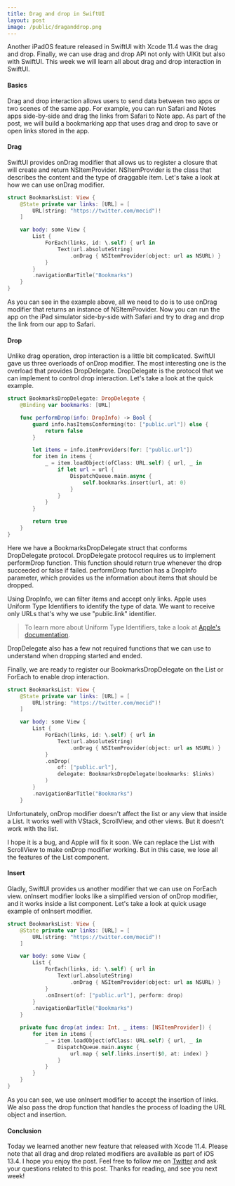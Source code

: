 ```yaml
---
title: Drag and drop in SwiftUI
layout: post
image: /public/draganddrop.png
---
```


Another iPadOS feature released in SwiftUI with Xcode 11.4 was the drag and drop. Finally, we can use drag and drop API not only with UIKit but also with SwiftUI. This week we will learn all about drag and drop interaction in SwiftUI. 

#### Basics
Drag and drop interaction allows users to send data between two apps or two scenes of the same app. For example, you can run Safari and Notes apps side-by-side and drag the links from Safari to Note app. As part of the post, we will build a bookmarking app that uses drag and drop to save or open links stored in the app.

#### Drag
SwiftUI provides onDrag modifier that allows us to register a closure that will create and return NSItemProvider. NSItemProvider is the class that describes the content and the type of draggable item. Let's take a look at how we can use onDrag modifier.

```swift
struct BookmarksList: View {
    @State private var links: [URL] = [
        URL(string: "https://twitter.com/mecid")!
    ]

    var body: some View {
        List {
            ForEach(links, id: \.self) { url in
                Text(url.absoluteString)
                    .onDrag { NSItemProvider(object: url as NSURL) }
            }
        }
        .navigationBarTitle("Bookmarks")
    }
}
```

As you can see in the example above, all we need to do is to use onDrag modifier that returns an instance of NSItemProvider. Now you can run the app on the iPad simulator side-by-side with Safari and try to drag and drop the link from our app to Safari.

#### Drop
Unlike drag operation, drop interaction is a little bit complicated. SwiftUI gave us three overloads of onDrop modifier. The most interesting one is the overload that provides DropDelegate. DropDelegate is the protocol that we can implement to control drop interaction. Let's take a look at the quick example.

```swift
struct BookmarksDropDelegate: DropDelegate {
    @Binding var bookmarks: [URL]

    func performDrop(info: DropInfo) -> Bool {
        guard info.hasItemsConforming(to: ["public.url"]) else {
            return false
        }

        let items = info.itemProviders(for: ["public.url"])
        for item in items {
            _ = item.loadObject(ofClass: URL.self) { url, _ in
                if let url = url {
                    DispatchQueue.main.async {
                        self.bookmarks.insert(url, at: 0)
                    }
                }
            }
        }

        return true
    }
}
```

Here we have a BookmarksDropDelegate struct that conforms DropDelegate protocol. DropDelegate protocol requires us to implement performDrop function. This function should return true whenever the drop succeeded or false if failed. performDrop function has a DropInfo parameter, which provides us the information about items that should be dropped.

Using DropInfo, we can filter items and accept only links. Apple uses Uniform Type Identifiers to identify the type of data. We want to receive only URLs that's why we use "public.link" identifier.

> To learn more about Uniform Type Identifiers, take a look at [Apple's documentation](https://developer.apple.com/library/archive/documentation/FileManagement/Conceptual/understanding_utis/understand_utis_intro/understand_utis_intro.html).

DropDelegate also has a few not required functions that we can use to understand when dropping started and ended.

Finally, we are ready to register our BookmarksDropDelegate on the List or ForEach to enable drop interaction.

```swift
struct BookmarksList: View {
    @State private var links: [URL] = [
        URL(string: "https://twitter.com/mecid")!
    ]

    var body: some View {
        List {
            ForEach(links, id: \.self) { url in
                Text(url.absoluteString)
                    .onDrag { NSItemProvider(object: url as NSURL) }
            }
            .onDrop(
                of: ["public.url"],
                delegate: BookmarksDropDelegate(bookmarks: $links)
            )
        }
        .navigationBarTitle("Bookmarks")
    }
```

Unfortunately, onDrop modifier doesn't affect the list or any view that inside a List. It works well with VStack, ScrollView, and other views. But it doesn't work with the list.

I hope it is a bug, and Apple will fix it soon. We can replace the List with ScrollView to make onDrop modifier working. But in this case, we lose all the features of the List component.

#### Insert
Gladly, SwiftUI provides us another modifier that we can use on ForEach view. onInsert modifier looks like a simplified version of onDrop modifier, and it works inside a list component. Let's take a look at quick usage example of onInsert modifier.

```swift
struct BookmarksList: View {
    @State private var links: [URL] = [
        URL(string: "https://twitter.com/mecid")!
    ]

    var body: some View {
        List {
            ForEach(links, id: \.self) { url in
                Text(url.absoluteString)
                    .onDrag { NSItemProvider(object: url as NSURL) }
            }
            .onInsert(of: ["public.url"], perform: drop)
        }
        .navigationBarTitle("Bookmarks")
    }

    private func drop(at index: Int, _ items: [NSItemProvider]) {
        for item in items {
            _ = item.loadObject(ofClass: URL.self) { url, _ in
                DispatchQueue.main.async {
                    url.map { self.links.insert($0, at: index) }
                }
            }
        }
    }
}
```

As you can see, we use onInsert modifier to accept the insertion of links. We also pass the drop function that handles the process of loading the URL object and insertion.

#### Conclusion
Today we learned another new feature that released with Xcode 11.4. Please note that all drag and drop related modifiers are available as part of iOS 13.4. I hope you enjoy the post. Feel free to follow me on [Twitter](https://twitter.com/mecid) and ask your questions related to this post. Thanks for reading, and see you next week!
